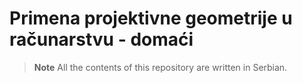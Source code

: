 # Primena projektivne geometrije u računarstvu - domaći

> **Note**
> All the contents of this repository are written in Serbian.
